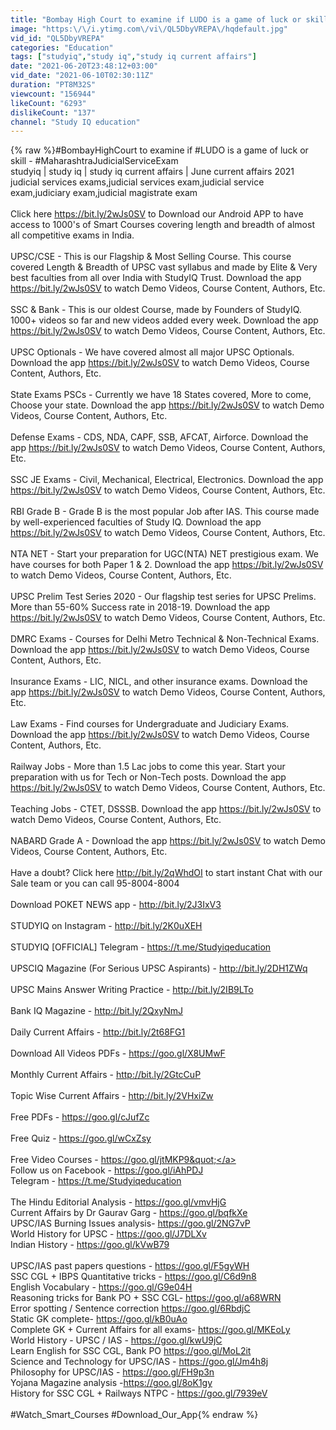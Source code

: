 ```yaml
---
title: "Bombay High Court to examine if LUDO is a game of luck or skill - Maharashtra Judicial Service Exam"
image: "https:\/\/i.ytimg.com\/vi\/QL5DbyVREPA\/hqdefault.jpg"
vid_id: "QL5DbyVREPA"
categories: "Education"
tags: ["studyiq","study iq","study iq current affairs"]
date: "2021-06-20T23:48:12+03:00"
vid_date: "2021-06-10T02:30:11Z"
duration: "PT8M32S"
viewcount: "156944"
likeCount: "6293"
dislikeCount: "137"
channel: "Study IQ education"
---
```

{% raw %}#BombayHighCourt to examine if #LUDO is a game of luck or skill - #MaharashtraJudicialServiceExam<br />studyiq | study iq | study iq current affairs | June current affairs 2021 judicial services exams,judicial services exam,judicial service exam,judiciary exam,judicial magistrate exam<br /><br />Click here <a rel="nofollow" target="blank" href="https://bit.ly/2wJs0SV">https://bit.ly/2wJs0SV</a> to Download our Android APP to have access to 1000's of Smart Courses covering length and breadth of almost all competitive exams in India.  <br /><br />UPSC/CSE - This is our Flagship &amp; Most Selling Course. This course covered Length &amp; Breadth of UPSC vast syllabus and made by Elite &amp; Very best faculties from all over India with StudyIQ Trust. Download the app <a rel="nofollow" target="blank" href="https://bit.ly/2wJs0SV">https://bit.ly/2wJs0SV</a> to watch Demo Videos, Course Content, Authors, Etc. <br /><br />SSC &amp; Bank - This is our oldest Course, made by Founders of StudyIQ. 1000+ videos so far and new videos added every week. Download the app <a rel="nofollow" target="blank" href="https://bit.ly/2wJs0SV">https://bit.ly/2wJs0SV</a> to watch Demo Videos, Course Content, Authors, Etc.<br /><br />UPSC Optionals - We have covered almost all major UPSC Optionals. Download the app <a rel="nofollow" target="blank" href="https://bit.ly/2wJs0SV">https://bit.ly/2wJs0SV</a> to watch Demo Videos, Course Content, Authors, Etc.<br /><br />State Exams PSCs - Currently we have 18 States covered, More to come, Choose your state. Download the app <a rel="nofollow" target="blank" href="https://bit.ly/2wJs0SV">https://bit.ly/2wJs0SV</a> to watch Demo Videos, Course Content, Authors, Etc.<br /><br />Defense Exams - CDS, NDA, CAPF, SSB, AFCAT, Airforce. Download the app <a rel="nofollow" target="blank" href="https://bit.ly/2wJs0SV">https://bit.ly/2wJs0SV</a> to watch Demo Videos, Course Content, Authors, Etc.<br /><br />SSC JE Exams - Civil, Mechanical, Electrical, Electronics. Download the app <a rel="nofollow" target="blank" href="https://bit.ly/2wJs0SV">https://bit.ly/2wJs0SV</a> to watch Demo Videos, Course Content, Authors, Etc.<br /><br />RBI Grade B - Grade B is the most popular Job after IAS. This course made by well-experienced faculties of Study IQ. Download the app <a rel="nofollow" target="blank" href="https://bit.ly/2wJs0SV">https://bit.ly/2wJs0SV</a> to watch Demo Videos, Course Content, Authors, Etc.<br /><br />NTA NET - Start your preparation for UGC(NTA) NET prestigious exam. We have courses for both Paper 1 &amp; 2. Download the app <a rel="nofollow" target="blank" href="https://bit.ly/2wJs0SV">https://bit.ly/2wJs0SV</a> to watch Demo Videos, Course Content, Authors, Etc. <br /><br />UPSC Prelim Test Series 2020 - Our flagship test series for UPSC Prelims. More than 55-60% Success rate in 2018-19. Download the app <a rel="nofollow" target="blank" href="https://bit.ly/2wJs0SV">https://bit.ly/2wJs0SV</a> to watch Demo Videos, Course Content, Authors, Etc. <br /><br />DMRC Exams - Courses for Delhi Metro Technical &amp; Non-Technical Exams. Download the app <a rel="nofollow" target="blank" href="https://bit.ly/2wJs0SV">https://bit.ly/2wJs0SV</a> to watch Demo Videos, Course Content, Authors, Etc.<br /><br />Insurance Exams - LIC, NICL, and other insurance exams. Download the app <a rel="nofollow" target="blank" href="https://bit.ly/2wJs0SV">https://bit.ly/2wJs0SV</a> to watch Demo Videos, Course Content, Authors, Etc.<br /><br />Law Exams - Find courses for Undergraduate and Judiciary Exams. Download the app <a rel="nofollow" target="blank" href="https://bit.ly/2wJs0SV">https://bit.ly/2wJs0SV</a> to watch Demo Videos, Course Content, Authors, Etc.<br /><br />Railway Jobs - More than 1.5 Lac jobs to come this year. Start your preparation with us for Tech or Non-Tech posts. Download the app <a rel="nofollow" target="blank" href="https://bit.ly/2wJs0SV">https://bit.ly/2wJs0SV</a> to watch Demo Videos, Course Content, Authors, Etc.<br /><br />Teaching Jobs - CTET, DSSSB. Download the app <a rel="nofollow" target="blank" href="https://bit.ly/2wJs0SV">https://bit.ly/2wJs0SV</a> to watch Demo Videos, Course Content, Authors, Etc.<br /><br />NABARD Grade A - Download the app <a rel="nofollow" target="blank" href="https://bit.ly/2wJs0SV">https://bit.ly/2wJs0SV</a> to watch Demo Videos, Course Content, Authors, Etc.<br /><br />Have a doubt? Click here <a rel="nofollow" target="blank" href="http://bit.ly/2qWhdOI">http://bit.ly/2qWhdOI</a> to start instant Chat with our Sale team or you can call 95-8004-8004<br /><br />Download POKET NEWS app - <a rel="nofollow" target="blank" href="http://bit.ly/2J3IxV3">http://bit.ly/2J3IxV3</a><br /><br />STUDYIQ on Instagram - <a rel="nofollow" target="blank" href="http://bit.ly/2K0uXEH">http://bit.ly/2K0uXEH</a><br /><br />STUDYIQ [OFFICIAL] Telegram - <a rel="nofollow" target="blank" href="https://t.me/Studyiqeducation">https://t.me/Studyiqeducation</a><br /><br />UPSCIQ Magazine (For Serious UPSC Aspirants) - <a rel="nofollow" target="blank" href="http://bit.ly/2DH1ZWq">http://bit.ly/2DH1ZWq</a> <br /><br />UPSC Mains Answer Writing Practice - <a rel="nofollow" target="blank" href="http://bit.ly/2IB9LTo">http://bit.ly/2IB9LTo</a><br /><br />Bank IQ Magazine - <a rel="nofollow" target="blank" href="http://bit.ly/2QxyNmJ">http://bit.ly/2QxyNmJ</a><br /><br />Daily Current Affairs  - <a rel="nofollow" target="blank" href="http://bit.ly/2t68FG1">http://bit.ly/2t68FG1</a><br /><br />Download All Videos PDFs - <a rel="nofollow" target="blank" href="https://goo.gl/X8UMwF">https://goo.gl/X8UMwF</a><br /><br />Monthly Current Affairs - <a rel="nofollow" target="blank" href="http://bit.ly/2GtcCuP">http://bit.ly/2GtcCuP</a><br /><br />Topic Wise Current Affairs - <a rel="nofollow" target="blank" href="http://bit.ly/2VHxiZw">http://bit.ly/2VHxiZw</a><br /><br />Free PDFs - <a rel="nofollow" target="blank" href="https://goo.gl/cJufZc">https://goo.gl/cJufZc</a> <br /><br />Free Quiz - <a rel="nofollow" target="blank" href="https://goo.gl/wCxZsy">https://goo.gl/wCxZsy</a> <br /><br />Free Video Courses - <a rel="nofollow" target="blank" href="https://goo.gl/jtMKP9&quot;">https://goo.gl/jtMKP9&quot;</a><br />Follow us on Facebook - <a rel="nofollow" target="blank" href="https://goo.gl/iAhPDJ">https://goo.gl/iAhPDJ</a><br />Telegram - <a rel="nofollow" target="blank" href="https://t.me/Studyiqeducation">https://t.me/Studyiqeducation</a><br /><br />The Hindu Editorial Analysis - <a rel="nofollow" target="blank" href="https://goo.gl/vmvHjG">https://goo.gl/vmvHjG</a><br />Current Affairs by Dr Gaurav Garg - <a rel="nofollow" target="blank" href="https://goo.gl/bqfkXe">https://goo.gl/bqfkXe</a><br />UPSC/IAS Burning Issues analysis- <a rel="nofollow" target="blank" href="https://goo.gl/2NG7vP">https://goo.gl/2NG7vP</a><br />World History for UPSC - <a rel="nofollow" target="blank" href="https://goo.gl/J7DLXv">https://goo.gl/J7DLXv</a><br />Indian History  - <a rel="nofollow" target="blank" href="https://goo.gl/kVwB79">https://goo.gl/kVwB79</a><br /><br />UPSC/IAS past papers questions - <a rel="nofollow" target="blank" href="https://goo.gl/F5gyWH">https://goo.gl/F5gyWH</a><br />SSC CGL + IBPS Quantitative tricks - <a rel="nofollow" target="blank" href="https://goo.gl/C6d9n8">https://goo.gl/C6d9n8</a><br />English Vocabulary - <a rel="nofollow" target="blank" href="https://goo.gl/G9e04H">https://goo.gl/G9e04H</a><br />Reasoning tricks for Bank PO + SSC CGL- <a rel="nofollow" target="blank" href="https://goo.gl/a68WRN">https://goo.gl/a68WRN</a><br />Error spotting / Sentence correction  <a rel="nofollow" target="blank" href="https://goo.gl/6RbdjC">https://goo.gl/6RbdjC</a><br />Static GK complete- <a rel="nofollow" target="blank" href="https://goo.gl/kB0uAo">https://goo.gl/kB0uAo</a><br />Complete GK + Current Affairs for all exams- <a rel="nofollow" target="blank" href="https://goo.gl/MKEoLy">https://goo.gl/MKEoLy</a><br />World History - UPSC / IAS - <a rel="nofollow" target="blank" href="https://goo.gl/kwU9jC">https://goo.gl/kwU9jC</a><br />Learn English for SSC CGL, Bank PO <a rel="nofollow" target="blank" href="https://goo.gl/MoL2it">https://goo.gl/MoL2it</a><br />Science and Technology for UPSC/IAS - <a rel="nofollow" target="blank" href="https://goo.gl/Jm4h8j">https://goo.gl/Jm4h8j</a><br />Philosophy for UPSC/IAS - <a rel="nofollow" target="blank" href="https://goo.gl/FH9p3n">https://goo.gl/FH9p3n</a><br />Yojana Magazine analysis -<a rel="nofollow" target="blank" href="https://goo.gl/8oK1gy">https://goo.gl/8oK1gy</a><br />History for SSC CGL + Railways NTPC - <a rel="nofollow" target="blank" href="https://goo.gl/7939eV">https://goo.gl/7939eV</a><br /><br />#Watch_Smart_Courses #Download_Our_App{% endraw %}
